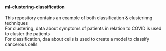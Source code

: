 #### ml-clustering-classification

This repository contains an example of both classification & clusterinng techniques<br>
For clustering, data about symptoms of patients in relation to COVID is used to cluster the patients<br>
For classification, daa about cells is used to create a model to classify cancerous cells<br>
